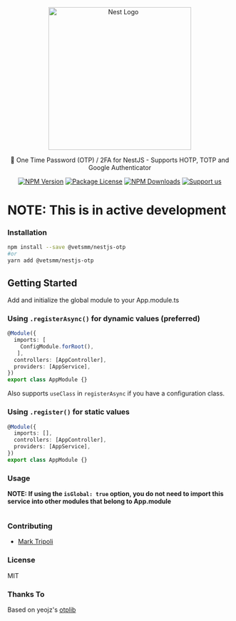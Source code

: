 <p align="center">
  <a href="http://nestjs.com/" target="blank">
    <img src="https://nestjs.com/img/logo_text.svg" width="320" alt="Nest Logo" />
  </a>
</p>

<p align="center">
🔑 One Time Password (OTP) / 2FA for NestJS - Supports HOTP, TOTP and Google Authenticator
</p>

<p align="center">
  <a href="https://www.npmjs.com/org/vetsmm"><img src="https://img.shields.io/npm/v/@vetsmm/nestjs-otp.svg" alt="NPM Version" /></a>
  <a href="https://www.npmjs.com/org/vetsmm"><img src="https://img.shields.io/npm/l/@vetsmm/nestjs-otp.svg" alt="Package License" /></a>
  <a href="https://www.npmjs.com/org/vetsmm"><img src="https://img.shields.io/npm/dm/@vetsmm/nestjs-otp.svg" alt="NPM Downloads" /></a>
  <a href="https://opencollective.com/vmm#sponsor"  target="_blank"><img src="https://img.shields.io/badge/Support%20us-Open%20Collective-41B883.svg" alt="Support us"></a>
</p>


# NOTE: This is in active development
### Installation

```sh
npm install --save @vetsmm/nestjs-otp
#or
yarn add @vetsmm/nestjs-otp
```

## Getting Started
Add and initialize the global module to your App.module.ts

### Using `.registerAsync()` for dynamic values (preferred)

```typescript
@Module({
  imports: [
    ConfigModule.forRoot(),
   ],
  controllers: [AppController],
  providers: [AppService],
})
export class AppModule {}
```
Also supports `useClass` in `registerAsync` if you have a configuration class.

### Using `.register()` for static values
```typescript
@Module({
  imports: [],
  controllers: [AppController],
  providers: [AppService],
})
export class AppModule {}
```

### Usage
**NOTE: If using the `isGlobal: true` option, you do not need to import this service into other modules that belong to App.module**

```typescript
```

### Contributing

* [Mark Tripoli](https://github.com/triippz)

### License

MIT


### Thanks To
Based on yeojz's [otplib](https://github.com/yeojz/otplib)
